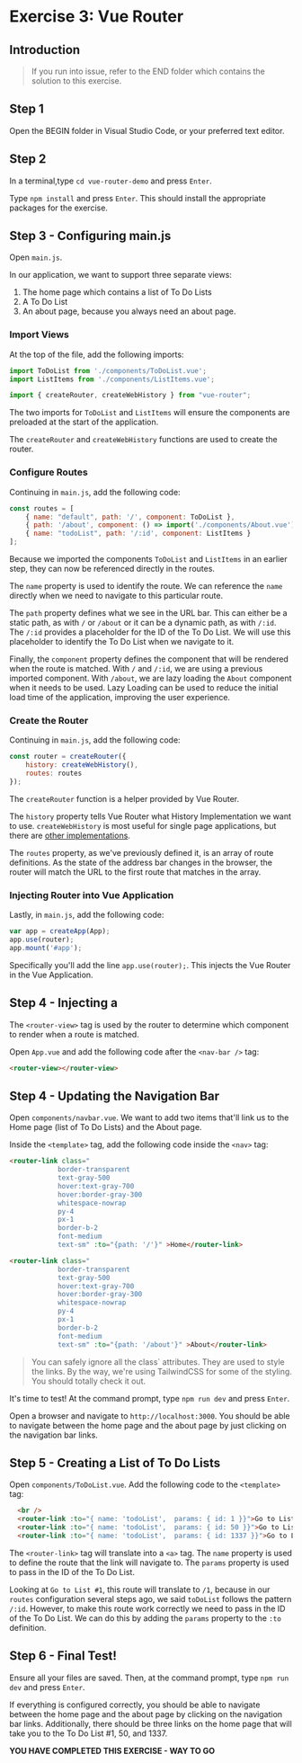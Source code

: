 # Exercise 3: Vue Router

## Introduction

> If you run into issue, refer to the END folder which contains the solution to this exercise.

## Step 1
Open the BEGIN folder in Visual Studio Code, or your preferred text editor.

## Step 2
In a terminal,type `cd vue-router-demo` and press `Enter`.

Type `npm install` and press `Enter`.  This should install the appropriate packages for the exercise.

## Step 3 - Configuring main.js

Open `main.js`.

In our application, we want to support three separate views:

1) The home page which contains a list of To Do Lists
2) A To Do List
3) An about page, because you always need an about page.

### Import Views

At the top of the file, add the following imports:

```javascript
import ToDoList from './components/ToDoList.vue';
import ListItems from './components/ListItems.vue';

import { createRouter, createWebHistory } from "vue-router";
```

The two imports for `ToDoList` and `ListItems` will ensure the components are preloaded at the start of the application.

The `createRouter` and `createWebHistory` functions are used to create the router.

### Configure Routes

Continuing in `main.js`, add the following code:

```javascript
const routes = [
    { name: "default", path: '/', component: ToDoList },
    { path: '/about', component: () => import('./components/About.vue') },
    { name: "todoList", path: '/:id', component: ListItems }
];
```

Because we imported the components `ToDoList` and `ListItems` in an earlier step, they can now be referenced directly in the routes.

The `name` property is used to identify the route.  We can reference the `name` directly when we need to navigate to this particular route.

The `path` property defines what we see in the URL bar.  This can either be a static path, as with `/` or `/about` or it can be a dynamic path, as with `/:id`.  The `/:id` provides a placeholder for the ID of the To Do List.  We will use this placeholder to identify the To Do List when we navigate to it.

Finally, the `component` property defines the component that will be rendered when the route is matched.  With `/` and `/:id`, we are using a previous imported component.  With `/about`, we are lazy loading the `About` component when it needs to be used.  Lazy Loading can be used to reduce the initial load time of the application, improving the user experience.

### Create the Router

Continuing in `main.js`, add the following code:

```javascript
const router = createRouter({
    history: createWebHistory(),
    routes: routes
});
```

The `createRouter` function is a helper provided by Vue Router.  

The `history` property tells Vue Router what History Implementation we want to use.  `createWebHistory` is most useful for single page applications, but there are [other implementations](https://next.router.vuejs.org/api/#history).

The `routes` property, as we've previously defined it, is an array of route definitions.  As the state of the address bar changes in the browser, the router will match the URL to the first route that matches in the array.

### Injecting Router into Vue Application

Lastly, in `main.js`, add the following code:

```javascript
var app = createApp(App);
app.use(router);
app.mount('#app');
```

Specifically you'll add the line `app.use(router);`.  This injects the Vue Router in the Vue Application.

## Step 4 - Injecting a <router-view>

The `<router-view>` tag is used by the router to determine which component to render when a route is matched.

Open `App.vue` and add the following code after the `<nav-bar />` tag:

```html
<router-view></router-view>
```

## Step 4 - Updating the Navigation Bar

Open `components/navbar.vue`.  We want to add two items that'll link us to the Home page (list of To Do Lists) and the About page.

Inside the `<template>` tag, add the following code inside the `<nav>` tag:

```html
<router-link class="
            border-transparent
            text-gray-500
            hover:text-gray-700
            hover:border-gray-300
            whitespace-nowrap
            py-4
            px-1
            border-b-2
            font-medium
            text-sm" :to="{path: '/'}" >Home</router-link>
```

```html
<router-link class="
            border-transparent
            text-gray-500
            hover:text-gray-700
            hover:border-gray-300
            whitespace-nowrap
            py-4
            px-1
            border-b-2
            font-medium
            text-sm" :to="{path: '/about'}" >About</router-link>
```

> You can safely ignore all the class` attributes.  They are used to style the links.  By the way, we're using TailwindCSS for some of the styling.  You should totally check it out.

It's time to test!  At the command prompt, type `npm run dev` and press `Enter`.

Open a browser and navigate to `http://localhost:3000`.  You should be able to navigate between the home page and the about page by just clicking on the navigation bar links.

## Step 5 - Creating a List of To Do Lists

Open `components/ToDoList.vue`.  Add the following code to the `<template>` tag:

```html
  <br />
  <router-link :to="{ name: 'todoList',  params: { id: 1 }}">Go to List #1</router-link><br/>
  <router-link :to="{ name: 'todoList',  params: { id: 50 }}">Go to List #50</router-link><br/>
  <router-link :to="{ name: 'todoList',  params: { id: 1337 }}">Go to List #1337</router-link><br/>
```

The `<router-link>` tag will translate into a `<a>` tag.  The `name` property is used to define the route that the link will navigate to.  The `params` property is used to pass in the ID of the To Do List.

Looking at `Go to List #1`, this route will translate to `/1`, because in our `routes` configuration several steps ago, we said `toDoList` follows the pattern `/:id`.  However, to make this route work correctly we need to pass in the ID of the To Do List.  We can do this by adding the `params` property to the `:to` definition.

## Step 6 - Final Test!

Ensure all your files are saved.  Then, at the command prompt, type `npm run dev` and press `Enter`.

If everything is configured correctly, you should be able to navigate between the home page and the about page by clicking on the navigation bar links.  Additionally, there should be three links on the home page that will take you to the To Do List #1, 50, and 1337.

**YOU HAVE COMPLETED THIS EXERCISE - WAY TO GO**